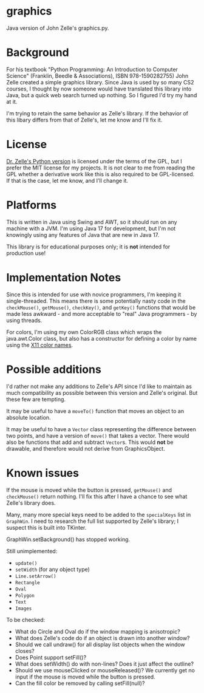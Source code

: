 # graphics
Java version of John Zelle's graphics.py.

# Background
For his textbook "Python Programming: An Introduction to Computer Science"
(Franklin, Beedle & Associations), ISBN 978-1590282755)
John Zelle created a simple graphics library.
Since Java is used by so many CS2 courses,
I thought by now someone would have translated this library
into Java, but a quick web search turned up nothing.
So I figured I'd try my hand at it.

I'm trying to retain the same behavior as Zelle's library.
If the behavior of this libary differs from that of Zelle's,
let me know and I'll fix it.

# License
[Dr. Zelle's Python version](http://mcsp.wartburg.edu/zelle/python)
is licensed under the terms of the GPL,
but I prefer the MIT license for my projects.
It is not clear to me from reading the GPL whether a derivative
work like this is also required to be GPL-licensed.
If that is the case, let me know, and I'll change it.

# Platforms
This is written in Java using Swing and AWT,
so it should run on any machine with a JVM.
I'm using Java 17 for development,
but I'm not knowingly using any features of Java
that are new in Java 17.

This library is for educational purposes only;
it is **not** intended for production use!

# Implementation Notes
Since this is intended for use with novice programmers,
I'm keeping it single-threaded.
This means there is some potentially nasty code
in the `checkMouse()`, `getMouse()`, `checkKey()`, and `getKey()`
functions that would be made less awkward - and
more acceptable to "real" Java programmers - by using
threads.

For colors, I'm using my own ColorRGB class which wraps
the java.awt.Color class, but also has a constructor
for defining a color by name
using the [X11 color names](https://en.wikipedia.org/wiki/X11_color_names).

# Possible additions
I'd rather not make any additions to Zelle's API
since I'd like to maintain as much compatibility as possible
between this version and Zelle's original.
But these few are tempting.

It may be useful to have a `moveTo()` function that moves an
object to an absolute location.

It may be useful to have a `Vector` class representing the
difference between two points, and have a version of `move()`
that takes a vector.  There would also be functions that add
and subtract `Vector`s.  This would **not** be drawable, and
therefore would not derive from GraphicsObject.

# Known issues
If the mouse is moved while the button is pressed,
`getMouse()` and `checkMouse()` return nothing.
I'll fix this after I have a chance to see what
Zelle's library does.

Many, many more special keys need to be added
to the `specialKeys` list in `GraphWin`.
I need to research the full list supported by
Zelle's library; I suspect this is built into
TKinter.

GraphWin.setBackground() has stopped working.

Still unimplemented:
- `update()`
- `setWidth` (for any object type)
- `Line.setArrow()`
- `Rectangle`
- `Oval`
- `Polygon`
- `Text`
- `Images`

To be checked:
- What do Circle and Oval do if the window mapping is anisotropic?
- What does Zelle's code do if an object is drawn into another window?
- Should we call undraw() for all display list objects when the window closes?
- Does Point support setFill()?
- What does setWidth() do with non-lines?  Does it just affect the outline?
- Should we use mouseClicked or mouseReleased()?  We currently get no input
  if the mouse is moved while the button is pressed.
- Can the fill color be removed by calling setFill(null)?
